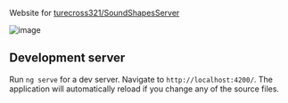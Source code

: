 Website for [turecross321/SoundShapesServer](https://github.com/turecross321/SoundShapesServer)

![image](https://github.com/turecross321/soundshapes-website-angular/assets/51852312/c529d92d-7caf-4f0a-89b5-6fd77661a386)


## Development server

Run `ng serve` for a dev server. Navigate to `http://localhost:4200/`. The application will automatically reload if you change any of the source files.
